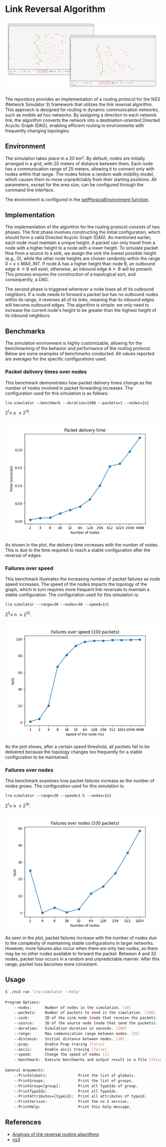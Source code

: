 # Link Reversal Algorithm

![pyviz](docs/pyviz.png)

The repository provides an implementation of a routing protocol for the NS3 (Network Simulator 3) framework that utilizes the link reversal algorithm. This approach is designed for routing in dynamic communication networks, such as mobile ad hoc networks. By assigning a direction to each network link, the algorithm converts the network into a destination-oriented Directed Acyclic Graph (DAG), enabling efficient routing in environments with frequently changing topologies.

## Environment

The simulation takes place in a 20 km². By default, nodes are initially arranged in a grid, with 20 meters of distance between them. Each node has a communication range of 25 meters, allowing it to connect only with nodes within that range. The nodes follow a random walk mobility model, which causes them to move unpredictably from their starting positions. All parameters, except for the area size, can be configured through the command line interface.

The environment is configured in the [setPhysicalEnvironment function](src/simulation-helper.cc#L32).

## Implementation

The implementation of the algorithm for the routing protocol consists of two phases. The first phase involves constructing the initial configuration, which should form a valid Directed Acyclic Graph (DAG). As mentioned earlier, each node must maintain a unique height. A packet can only travel from a node with a higher height to a node with a lower height. To simulate packet flow from a source to a sink, we assign the sink the lowest possible height (e.g., 0), while the other node heights are chosen randomly within the range 0 $<$ x $\leq$ MAX_INT. If node A has a higher height than node B, an outbound edge A $\rightarrow$ B will exist, otherwise, an inbound edge A $\leftarrow$ B will be present. This process ensures the construction of a topological sort, and consequently, a DAG.

The second phase is triggered whenever a node loses all of its outbound neighbors. If a node needs to forward a packet but has no outbound nodes within its range, it reverses all of its links, meaning that its inbound edges will become outbound edges. The algorithm is simple: we only need to increase the current node's height to be greater than the highest height of its inbound neighbors.

## Benchmarks

The simulation environment is highly customizable, allowing for the benchmarking of the behavior and performance of the routing protocol. Below are some examples of benchmarks conducted. All values reported are averages for the specific configurations used.

### Packet delivery times over nodes

This benchmark demonstrates how packet delivery times change as the number of nodes involved in packet forwarding increases. The configuration used for this simulation is as follows:

```
lra-simulator --benchmark --duration=1500 --packets=1 --nodes={n}
```

$2^1 \leq$ n $\leq 2^{12}$.

![delivery_time_over_nodes](docs/delivery_time.png)

As shown in the plot, the delivery time increases with the number of nodes. This is due to the time required to reach a stable configuration after the reversal of edges.   

### Failures over speed

This benchmark illustrates the increasing number of packet failures as node speed increases. The speed of the nodes impacts the topology of the graph, which in turn requires more frequent link reversals to maintain a stable configuration. The configuration used for this simulation is:

```
lra-simulator --range=30 --nodes=30 --speed={n}
```

$2^0 \leq$ n $\leq 2^{12}$.


![failures_over_speed](docs/failures_over_speed.png)

As the plot shows, after a certain speed threshold, all packets fail to be delivered because the topology changes too frequently for a stable configuration to be maintained.

### Failures over nodes

This benchmark examines how packet failures increase as the number of nodes grows. The configuration used for this simulation is:

```
lra-simulator --range=30 --speed=1.5 --nodes={n}
```

$2^1 \leq$ n $\leq 2^{10}$.

![failures_over_nodes](docs/failures_over_nodes.png)

As seen in the plot, packet failures increase with the number of nodes due to the complexity of maintaining stable configurations in larger networks. However, more failures also occur when there are only two nodes, as there may be no other nodes available to forward the packet. Between 4 and 32 nodes, packet loss occurs in a random and unpredictable manner. After this range, packet loss becomes more consistent.

## Usage

```bash
$ ./ns3 run 'lra-simulator --help'

Program Options:
    --nodes:      Number of nodes in the simulation. [10]
    --packets:    Number of packets to send in the simulation. [100]
    --sink:       ID of the sink node (node that receive the packet). [0]
    --source:     ID of the source node (node that send the packets). [0]
    --duration:   Simulation duration in seconds. [100]
    --range:      Max communication range between nodes. [25]
    --distance:   Initial distance between nodes. [20]
    --pcap:       Enable Pcap tracing [false]
    --ascii:      Enable ascii tracing [false]
    --speed:      Change the speed of nodes [1]
    --benchmark:  Execute benchmarks and output result in a file [false]

General Arguments:
    --PrintGlobals:              Print the list of globals.
    --PrintGroups:               Print the list of groups.
    --PrintGroup=[group]:        Print all TypeIds of group.
    --PrintTypeIds:              Print all TypeIds.
    --PrintAttributes=[typeid]:  Print all attributes of typeid.
    --PrintVersion:              Print the ns-3 version.
    --PrintHelp:                 Print this help message.
```

## References

- [Analysis of link reversal routing algorithms](https://www.ece.iastate.edu/snt/files/2015/10/sicomp05.pdf)
- [ns3](https://www.nsnam.org/documentation/)